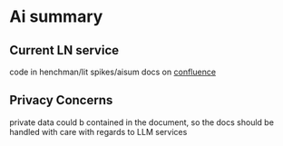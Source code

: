 # Ai summary

## Current LN service
code in henchman/lit spikes/aisum
docs on [confluence](https://confluence.lexisnexis.dev/display/HEN/Ai+Summary)

## Privacy Concerns
private data could b contained in the document, so the docs should be handled with care with regards to LLM services 

